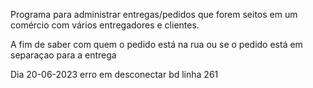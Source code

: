 Programa para administrar entregas/pedidos que forem seitos em um comércio com vários entregadores e clientes. 

A fim de saber com quem o pedido está na rua ou se o pedido está em separaçao para a entrega


Dia 20-06-2023 erro em desconectar bd linha 261
